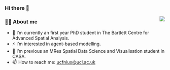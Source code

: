 ### Hi there 👋


<img align="right" src="https://github-readme-stats.vercel.app/api?username=Huixin-coder&show_icons=true&count_private=true&hide_border=true&cache_seconds=1900"/>

### 👨‍🚒 About me

- 🌱 I’m currently an first year PhD student in The Bartlett Centre for Advanced Spatial Analysis.
- ⚡ I’m interested in agent-based modelling.
- 🔭 I’m previous an MRes Spatial Data Science and Visualisation student in CASA.
- 📫 How to reach me: ucfniux@ucl.ac.uk
